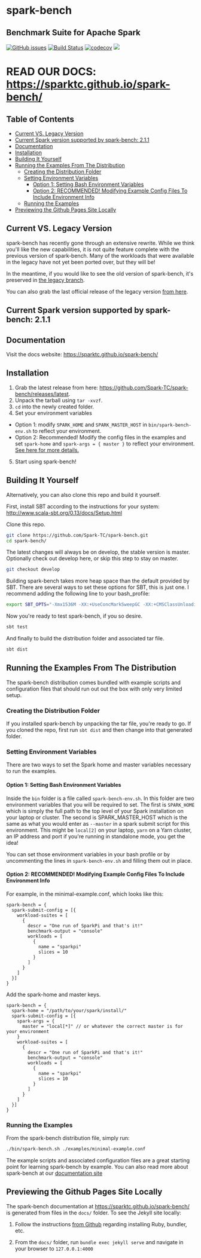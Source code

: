 <!-- 
 (C) Copyright IBM Corp. 2015 - 2017

 Licensed under the Apache License, Version 2.0 (the "License");
 you may not use this file except in compliance with the License.
 You may obtain a copy of the License at

     http://www.apache.org/licenses/LICENSE-2.0

 Unless required by applicable law or agreed to in writing, software
 distributed under the License is distributed on an "AS IS" BASIS,
 WITHOUT WARRANTIES OR CONDITIONS OF ANY KIND, either express or implied.
 See the License for the specific language governing permissions and
 limitations under the License.
-->
# spark-bench
## Benchmark Suite for Apache Spark

[![GitHub issues](https://img.shields.io/github/release/SparkTC/spark-bench.svg)](https://github.com/SparkTC/spark-bench/releases/latest)
[![Build Status](https://travis-ci.org/SparkTC/spark-bench.svg?branch=master)](https://travis-ci.org/SparkTC/spark-bench)
[![codecov](https://codecov.io/gh/SparkTC/spark-bench/branch/master/graph/badge.svg)](https://codecov.io/gh/SparkTC/spark-bench)
<a href="https://github.com/SparkTC/spark-bench#boards?repos=40686427"><img src="https://raw.githubusercontent.com/ZenHubIO/support/master/zenhub-badge.png"></a>

# READ OUR DOCS: <https://sparktc.github.io/spark-bench/>

<!-- START doctoc generated TOC please keep comment here to allow auto update -->
<!-- DON'T EDIT THIS SECTION, INSTEAD RE-RUN doctoc TO UPDATE -->
## Table of Contents

- [Current VS. Legacy Version](#current-vs-legacy-version)
- [Current Spark version supported by spark-bench: 2.1.1](#current-spark-version-supported-by-spark-bench-211)
- [Documentation](#documentation)
- [Installation](#installation)
- [Building It Yourself](#building-it-yourself)
- [Running the Examples From The Distribution](#running-the-examples-from-the-distribution)
  - [Creating the Distribution Folder](#creating-the-distribution-folder)
  - [Setting Environment Variables](#setting-environment-variables)
    - [Option 1: Setting Bash Environment Variables](#option-1-setting-bash-environment-variables)
    - [Option 2: RECOMMENDED! Modifying Example Config Files To Include Environment Info](#option-2-recommended-modifying-example-config-files-to-include-environment-info)
  - [Running the Examples](#running-the-examples)
- [Previewing the Github Pages Site Locally](#previewing-the-github-pages-site-locally)

<!-- END doctoc generated TOC please keep comment here to allow auto update -->
 
## Current VS. Legacy Version

spark-bench has recently gone through an extensive rewrite.
While we think you'll like the new capabilities, it is not quite feature complete with the previous version of spark-bench.
Many of the workloads that were available in the legacy have not yet been ported over, but they will be!

In the meantime, if you would like to see the old version of spark-bench, it's preserved in [the legacy branch](https://github.com/SparkTC/spark-bench/tree/legacy).

You can also grab the last official release of the legacy version [from here](https://github.com/SparkTC/spark-bench/releases/tag/SparkBench_spark-v1.6).

## Current Spark version supported by spark-bench: 2.1.1

## Documentation
Visit the docs website: <https://sparktc.github.io/spark-bench/>
 
## Installation 

1. Grab the latest release from here: <https://github.com/Spark-TC/spark-bench/releases/latest>.
2. Unpack the tarball using `tar -xvzf`.
3. `cd` into the newly created folder.
4. Set your environment variables
  - Option 1: modify `SPARK_HOME` and `SPARK_MASTER_HOST` in `bin/spark-bench-env.sh` to reflect your environment. 
  - Option 2: Recommended! Modify the config files in the examples and set `spark-home` and `spark-args = { master }` to reflect your environment. [See here for more details.](#option-2-recommended-modifying-example-config-files-to-include-environment-info)
5. Start using spark-bench!


## Building It Yourself

Alternatively, you can also clone this repo and build it yourself. 

First, install SBT according to the instructions for your system: <http://www.scala-sbt.org/0.13/docs/Setup.html>

Clone this repo.
```bash
git clone https://github.com/Spark-TC/spark-bench.git
cd spark-bench/
```
The latest changes will always be on develop, the stable version is master. Optionally check out develop here, or skip this step to stay on master.
```bash
git checkout develop
```
Building spark-bench takes more heap space than the default provided by SBT. There are several ways to set these options for SBT, 
this is just one. I recommend adding the following line to your bash_profile:
```bash
export SBT_OPTS="-Xmx1536M -XX:+UseConcMarkSweepGC -XX:+CMSClassUnloadingEnabled -XX:MaxPermSize=2G -Xss2M"
```
Now you're ready to test spark-bench, if you so desire.
```bash
sbt test
```
And finally to build the distribution folder and associated tar file.
```bash
sbt dist
```

## Running the Examples From The Distribution

The spark-bench distribution comes bundled with example scripts and configuration files that should run out out the box
with only very limited setup.

### Creating the Distribution Folder
If you installed spark-bench by unpacking the tar file, you're ready to go. If you cloned the repo, first run
`sbt dist` and then change into that generated folder.

### Setting Environment Variables
There are two ways to set the Spark home and master variables necessary to run the examples. 

#### Option 1: Setting Bash Environment Variables
Inside the `bin` folder is a file called `spark-bench-env.sh`. In this folder are two environment variables
that you will be required to set. The first is `SPARK_HOME` which is simply the full path to the top level of your
Spark installation on your laptop or cluster. The second is SPARK_MASTER_HOST which is the same as what you
would enter as `--master` in a spark submit script for this environment. This might be `local[2]` on your laptop,
`yarn` on a Yarn cluster, an IP address and port if you're running in standalone mode, you get the idea!

You can set those environment variables in your bash profile or by uncommenting the lines in `spark-bench-env.sh`
and filling them out in place.

#### Option 2: RECOMMENDED! Modifying Example Config Files To Include Environment Info
For example, in the minimal-example.conf, which looks like this:
```hocon
spark-bench = {
  spark-submit-config = [{
    workload-suites = [
      {
        descr = "One run of SparkPi and that's it!"
        benchmark-output = "console"
        workloads = [
          {
            name = "sparkpi"
            slices = 10
          }
        ]
      }
    ]
  }]
}
```

Add the spark-home and master keys.
```hocon
spark-bench = {
  spark-home = "/path/to/your/spark/install/" 
  spark-submit-config = [{
    spark-args = {
      master = "local[*]" // or whatever the correct master is for your environment
    }
    workload-suites = [
      {
        descr = "One run of SparkPi and that's it!"
        benchmark-output = "console"
        workloads = [
          {
            name = "sparkpi"
            slices = 10
          }
        ]
      }
    ]
  }]
}
```

### Running the Examples
From the spark-bench distribution file, simply run:

```bash
./bin/spark-bench.sh ./examples/minimal-example.conf
```

The example scripts and associated configuration files are a great starting point for learning spark-bench by example.
You can also read more about spark-bench at our [documentation site](https://sparktc.github.io/spark-bench/)


## Previewing the Github Pages Site Locally

The spark-bench documentation at <https://sparktc.github.io/spark-bench/> is generated from files in the `docs/` folder.
To see the Jekyll site locally:

1. Follow the instructions [from Github](https://help.github.com/articles/setting-up-your-github-pages-site-locally-with-jekyll/)
regarding installing Ruby, bundler, etc.

2. From the `docs/` folder, run `bundle exec jekyll serve` and navigate in your browser to `127.0.0.1:4000`
